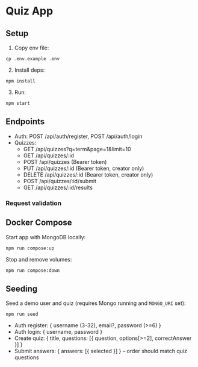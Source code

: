 # Quiz App

## Setup

1. Copy env file:

```
cp .env.example .env
```

2. Install deps:

```
npm install
```

3. Run:

```
npm start
```

## Endpoints

- Auth: POST /api/auth/register, POST /api/auth/login
- Quizzes:
  - GET /api/quizzes?q=term&page=1&limit=10
  - GET /api/quizzes/:id
  - POST /api/quizzes (Bearer token)
  - PUT /api/quizzes/:id (Bearer token, creator only)
  - DELETE /api/quizzes/:id (Bearer token, creator only)
  - POST /api/quizzes/:id/submit
  - GET /api/quizzes/:id/results

### Request validation
## Docker Compose

Start app with MongoDB locally:

```
npm run compose:up
```

Stop and remove volumes:

```
npm run compose:down
```

## Seeding

Seed a demo user and quiz (requires Mongo running and `MONGO_URI` set):

```
npm run seed
```


- Auth register: { username (3-32), email?, password (>=6) }
- Auth login: { username, password }
- Create quiz: { title, questions: [{ question, options[>=2], correctAnswer }] }
- Submit answers: { answers: [{ selected }] } – order should match quiz questions
